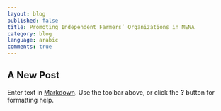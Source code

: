 ```yaml
---
layout: blog
published: false
title: Promoting Independent Farmers’ Organizations in MENA
category: blog
language: arabic
comments: true
---
```


## A New Post

Enter text in [Markdown](http://daringfireball.net/projects/markdown/). Use the toolbar above, or click the **?** button for formatting help.
